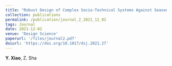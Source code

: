 ```yaml
---
title: "Robust Design of Complex Socio-Technical Systems Against Seasonal Effects: A Network Motif-Based Approach "
collection: publications
permalink: /publication/journal_2_2021_12_02
tags: Journal
date: 2021-12-02
venue: 'Design Science'
paperurl: '/files/journal2.pdf'
doiurl: 'https://doi.org/10.1017/dsj.2021.27'
---
```

**Y. Xiao**, Z. Sha
